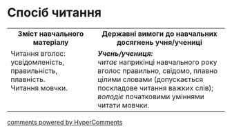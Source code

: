 <div id="hypercomments_widget" class="js-hypercomments-widget invisible"></div>

# Спосіб читання

<table>
  <tr>
    <td width="40%" align="center"><b>Зміст навчального матеріалу<b></td>
    <td width="60%" align="center"><b>Державні вимоги до навчальних досягнень учня/учениці</b></td>
  </tr>
  <tr>
    <td width="40%" style="vertical-align:top !important;">
Читання вголос: усвідомленість, правильність, плавність.<br>
Читання мовчки. 
	</td>
    <td width="60%" style="vertical-align:top !important;">
<i><b>Учень/учениця:</b></i><br>
<i>читає</i> наприкінці навчального року вголос правильно, свідомо, плавно цілими словами (допускається поскладове читання важких слів);<br>
<i>володіє</i> початковими уміннями читати мовчки. 
</td>
  </tr>
</table>

<div class="js-hypercomments-container">
<a href="http://hypercomments.com" class="hc-link" title="comments widget">comments powered by HyperComments</a>
</div>